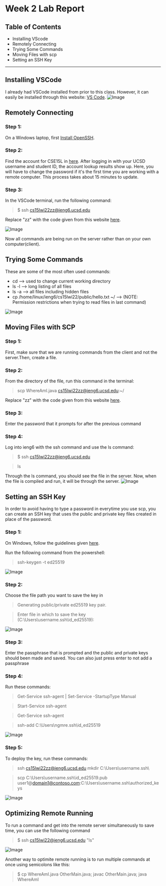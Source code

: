 # **Week 2 Lab Report**
## Table of Contents
* Installing VScode
* Remotely Connecting
* Trying Some Commands
* Moving Files with scp
* Setting an SSH Key
---
## Installing VSCode
I already had VSCode installed from prior to this class. However, it can easily be installed through this website: [VS Code](https://code.visualstudio.com/).
![Image](screenshot_of_vscode.png)

## Remotely Connecting
### Step 1:
On a Windows laptop, first [Install OpenSSH](https://docs.microsoft.com/en-us/windows-server/administration/openssh/openssh_install_firstuse).
### Step 2:
Find the account for CSE15L in [here](https://sdacs.ucsd.edu/~icc/index.php).
After logging in with your UCSD username and student ID, the account lookup results show up.
Here, you will have to change the password if it's the first time you are working with 
a remote computer. This process takes about 15 minutes to update.
### Step 3:
In the VSCode terminal, run the following command:
> $ ssh cs15lwi22zz@ieng6.ucsd.edu 

Replace "zz" with the code given from this website [here](https://sdacs.ucsd.edu/~icc/index.php).

![Image](screenshot_part3_p2.png)

Now all commands are being run on the server rather than on your own computer(client).
## Trying Some Commands
These are some of the most often used commands:
* cd --> used to change current working directory
* ls -l --> long listing of all files
* ls -a --> all files including hidden files
* cp /home/linux/ieng6/cs15lwi22/public/hello.txt ~/ --> (NOTE: Permission restrictions when trying to read files in last command)

![Image](screenshot_part4_commands.png)

## Moving Files with SCP
### Step 1:
First, make sure that we are running commands from the client and not the server.Then, create a file. 
### Step 2:
From the directory of the file, run this command in the terminal:
> scp WhereAmI.java cs15lwi22zz@ieng6.ucsd.edu:~/

Replace "zz" with the code given from this website [here](https://sdacs.ucsd.edu/~icc/index.php).

### Step 3: 
Enter the password that it prompts for after the previous command

### Step 4:
Log into ieng6 with the ssh command and use the ls command:
> $ ssh cs15lwi22zz@ieng6.ucsd.edu 

> ls

Through the ls command, you should see the file in the server. Now, when the file is compiled and run, it will be through the server.
![Image](screenshot_part5_WhereAmI.png)

## Setting an SSH Key
In order to avoid having to type a password in everytime you use scp, you can create an SSH key that uses the public and private key files created in place of the password.
### Step 1:
On Windows, follow the guidelines given [here](https://docs.microsoft.com/en-us/windows-server/administration/openssh/openssh_keymanagement#user-key-generation).

Run the following command from the powershell:
> ssh-keygen -t ed25519

![Image](sshkey_pic1.PNG)


### Step 2:
Choose the file path you want to save the key in
> Generating public/private ed25519 key pair.

> Enter file in which to save the key (C:\Users\username\.ssh\id_ed25519):

![Image](sshkey_pic2.PNG)


### Step 3: 
Enter the passphrase that is prompted and the public and private keys should been made and saved.
You can also just press enter to not add a passphrase
### Step 4:
Run these commands:
> Get-Service ssh-agent | Set-Service -StartupType Manual

> Start-Service ssh-agent

> Get-Service ssh-agent

> ssh-add  C:\Users\ngmre\.ssh\id_ed25519

![Image](sshkey_pic3.PNG)


### Step 5:
To deploy the key, run these commands:
> ssh cs15lwi22zz@ieng6.ucsd.edu mkdir C:\Users\username\.ssh\


>scp C:\Users\username\.ssh\id_ed25519.pub user1@domain1@contoso.com:C:\Users\username\.ssh\authorized_keys


![Image](sshkey_pic4.PNG)


## Optimizing Remote Running
To run a command and get into the remote server simultaneously to save time, you can use the following command
> $ ssh cs15lwi22@ieng6.ucsd.edu "ls"

![Image](optimize_pic1.PNG)

Another way to optimite remote running is to run multiple commands at once using semicolons like this:
> $ cp WhereAmI.java OtherMain.java; javac OtherMain.java; java WhereAmI









